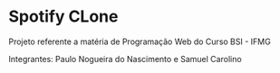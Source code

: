 # Spotify CLone

<p>Projeto referente a matéria de Programação Web do Curso BSI - IFMG</p>
<p>Integrantes: Paulo Nogueira do Nascimento e Samuel Carolino</p>
